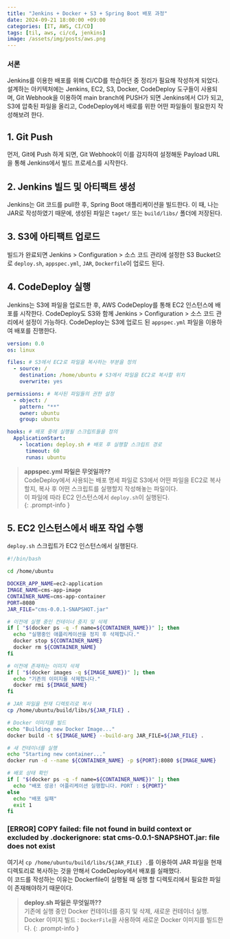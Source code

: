 ```yaml
---
title: "Jenkins + Docker + S3 + Spring Boot 배포 과정"
date: 2024-09-21 18:00:00 +09:00
categories: [IT, AWS, CI/CD]
tags: [til, aws, ci/cd, jenkins]
image: /assets/img/posts/aws.png
---
```


### 서론

Jenkins를 이용한 배포를 위해 CI/CD를 학습하던 중 정리가 필요해 작성하게 되었다. 설계하는 아키텍처에는 Jenkins, EC2, S3, Docker, CodeDeploy 도구들이 사용되며, Git Webhook을 이용하여 main branch에 PUSH가 되면 Jenkins에서 CI가 되고, S3에 압축된 파일을 올리고, CodeDeploy에서 배로를 위한 어떤 파일들이 필요한지 작성해보려 한다.

## 1. Git Push

먼저, Git에 Push 하게 되면, Git Webhook이 이를 감지하여 설정해둔 Payload URL을 통해 Jenkins에서 빌드 프로세스를 시작한다.

## 2. Jenkins 빌드 및 아티팩트 생성

Jenkins는 Git 코드를 pull한 후, Spring Boot 애플리케이션을 빌드한다.
이 때, 나는 JAR로 작성하였기 때문에, 생성된 파일은 `taget/` 또는 `build/libs/` 폴더에 저장된다.

## 3. S3에 아티팩트 업로드

빌드가 완료되면 Jenkins > Configuration > 소스 코드 관리에 설정한 S3 Bucket으로 `deploy.sh`, `appspec.yml`, `JAR`, `Dockerfile`이 업로드 된다.

## 4. CodeDeploy 실행

Jenkins는 S3에 파일을 업로드한 후, AWS CodeDeploy를 통해 EC2 인스턴스에 배포를 시작한다. CodeDeploy도 S3와 함께 Jenkins > Configuration > 소스 코드 관리에서 설정이 가능하다.    CodeDeploy는 S3에 업로드 된 `appspec.yml` 파일을 이용하여 배포를 진행한다.

```yml
version: 0.0
os: linux

files: # S3에서 EC2로 파일을 복사하는 부분을 정의
  - source: /
    destination: /home/ubuntu # S3에서 파일을 EC2로 복사할 위치
    overwrite: yes

permissions: # 복사된 파일들의 권한 설정
  - object: /
    pattern: "**"
    owner: ubuntu
    group: ubuntu

hooks: # 배포 중에 실행될 스크립트들을 정의
  ApplicationStart:
    - location: deploy.sh # 배포 후 실행할 스크립트 경로
      timeout: 60
      runas: ubuntu
```

> **appspec.yml 파일은 무엇일까??**    
> CodeDeploy에서 사용되는 배포 명세 파일로 S3에서 어떤 파일을 EC2로 복사할지, 복사 후 어떤 스크립트를 실행할지 작성해놓는 파일이다.      
> 이 파일에 따라 EC2 인스턴스에서 `deploy.sh`이 실행된다.    
{: .prompt-info }

## 5. EC2 인스턴스에서 배포 작업 수행

`deploy.sh` 스크립트가 EC2 인스턴스에서 실행된다.

```sh
#!/bin/bash

cd /home/ubuntu

DOCKER_APP_NAME=ec2-application
IMAGE_NAME=cms-app-image
CONTAINER_NAME=cms-app-container
PORT=8080
JAR_FILE="cms-0.0.1-SNAPSHOT.jar"

# 이전에 실행 중인 컨테이너 중지 및 삭제
if [ "$(docker ps -q -f name=${CONTAINER_NAME})" ]; then
  echo "실행중인 애플리케이션을 정지 후 삭제합니다."
  docker stop ${CONTAINER_NAME}
  docker rm ${CONTAINER_NAME}
fi

# 이전에 존재하는 이미지 삭제
if [ "$(docker images -q ${IMAGE_NAME})" ]; then
  echo "기존의 이미지를 삭제합니다."
  docker rmi ${IMAGE_NAME}
fi

# JAR 파일을 현재 디렉토리로 복사
cp /home/ubuntu/build/libs/${JAR_FILE} .

# Docker 이미지를 빌드
echo "Building new Docker Image..."
docker build -t ${IMAGE_NAME} --build-arg JAR_FILE=${JAR_FILE} .

# 새 컨테이너를 실행
echo "Starting new container..."
docker run -d --name ${CONTAINER_NAME} -p ${PORT}:8080 ${IMAGE_NAME}

# 배포 상태 확인
if [ "$(docker ps -q -f name=${CONTAINER_NAME})" ]; then
  echo "배포 성공! 어플리케이션 실행합니다. PORT : ${PORT}"
else
  echo "배포 실패"
  exit 1
fi

```

### [ERROR] COPY failed: file not found in build context or excluded by .dockerignore: stat cms-0.0.1-SNAPSHOT.jar: file does not exist

여기서 `cp /home/ubuntu/build/libs/${JAR_FILE} .`를 이용하여 JAR 파일을 현재 디렉토리로 복사하는 것을 안해서 CodeDeploy에서 배포를 실패했다.     
이 코드를 작성하는 이유는 Dockerfile이 실행될 때 실행 할 디렉토리에서 필요한 파일이 존재해야하기 때문이다.


> **deploy.sh 파일은 무엇일까??**    
> 기존에 실행 중인 Docker 컨테이너를 중지 및 삭제, 새로운 컨테이너 실행.    
> Docker 이미지 빌드 : `DockerFile`을 사용하여 새로운 Docker 이미지를 빌드한다.
{: .prompt-info }
